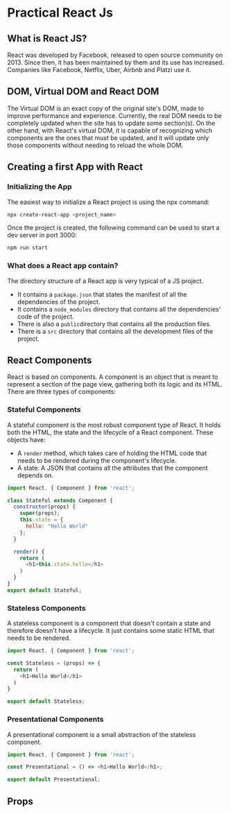# Practical React Js

## What is React JS?
React was developed by Facebook, released to open source community on 2013. Since then, it has been maintained by them and its use has increased. Companies like Facebook, Netflix, Uber, Airbnb and Platzi use it.

## DOM, Virtual DOM and React DOM
The Virtual DOM is an exact copy of the original site's DOM, made to improve performance and experience.
Currently, the real DOM needs to be completely updated when the site has to update some section(s). On the other hand, with React's virtual DOM, it is capable of recognizing which components are the ones that must be updated, and it will update only those components without needing to reload the whole DOM.

## Creating a first App with React

### Initializing the App
The easiest way to initialize a React project is using the npx command:

```bash
npx create-react-app <project_name>
```

Once the project is created, the following command can be used to start a dev server in port 3000:
```bash
npm run start 
```

### What does a React app contain?
The directory structure of a React app is very typical of a JS project.
- It contains a `package.json` that states the manifest of all the dependencies of the project.
- It contains a `node_modules` directory that contains all the dependencies' code of the project.
- There is also a `public`directory that contains all the production files.
- There is a `src` directory that contains all the development files of the project.

## React Components
React is based on components. A component is an object that is meant to represent a section of the page view, gathering both its logic and its HTML. There are three types of components:

### Stateful Components
A stateful component is the most robust component type of React. It holds both the HTML, the state and the lifecycle of a React component. These objects have:
- A `render` method, which takes care of holding the HTML code that needs to be rendered during the  component's lifecycle.
- A state: A JSON that contains all the attributes that the component depends on.

```javascript
import React, { Component } from 'react';

class Stateful extends Component {
  constructor(props) {
    super(props);
    this.state = {
      hello: "Hello World"
    };
  }

  render() {
    return (
      <h1>this.state.hello</h1>
    )
  }
}
export default Stateful;
```

### Stateless Components
A stateless component is a component that doesn't contain a state and therefore doesn't have a lifecycle. It just contains some static HTML that needs to be rendered.

```javascript
import React, { Component } from 'react';

const Stateless = (props) => {
  return (
    <h1>Hello World</h1>
  )
}

export default Stateless;
```

### Presentational Components
A presentational component is a small abstraction of the stateless component.
```javascript
import React, { Component } from 'react';

const Presentational = () => <h1>Hello World</h1>;

export default Presentational;
```

## Props
